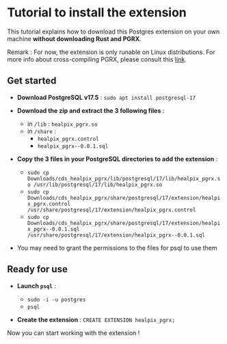 # Tutorial to install the extension

This tutorial explains how to download this Postgres extension on your own machine **without downloading Rust and PGRX**.

Remark : For now, the extension is only runable on Linux distributions.
For more info about cross-compiling PGRX, please consult this [link](https://github.com/pgcentralfoundation/pgrx/blob/develop/docs/src/extension/build/cross-compile.md).

## Get started

- **Download PostgreSQL v17.5** : `sudo apt install postgresql-17`

- **Download the zip and extract the 3 following files** :
    + in `/lib` : `healpix_pgrx.so`
    + in `/share` : 
        + `healpix_pgrx.control`
        + `healpix_pgrx--0.0.1.sql`
    
- **Copy the 3 files in your PostgreSQL directories to add the extension** :
    + `sudo cp Downloads/cds_healpix_pgrx/lib/postgresql/17/lib/healpix_pgrx.so /usr/lib/postgresql/17/lib/healpix_pgrx.so`
    + `sudo cp Downloads/cds_healpix_pgrx/share/postgresql/17/extension/healpix_pgrx.control /usr/share/postgresql/17/extension/healpix_pgrx.control`
    + `sudo cp Downloads/cds_healpix_pgrx/share/postgresql/17/extension/healpix_pgrx--0.0.1.sql /usr/share/postgresql/17/extension/healpix_pgrx--0.0.1.sql`

- You may need to grant the permissions to the files for psql to use them

## Ready for use

- **Launch `psql`** :
    + `sudo -i -u postgres`
    + `psql`

- **Create the extension** : `CREATE EXTENSION healpix_pgrx;`

Now you can start working with the extension !
    
